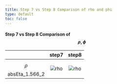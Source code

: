 ```yaml
---
title: Step 7 vs Step 8 Comparison of rho and phi
type: default
toc: false
---
```


#### Step 7 vs Step 8 Comparison of $$\rho, \phi$$

|  |  step7 | step8 |
|:-:|:-:|:-:|
|  $$\rho$$ absEta_1.566_2 |  ![rho](https://project-cms-ecal-calibration.web.cern.ch/project-cms-ecal-calibration/RUN2_ECAL_Calibration/Moriond17_newRegrFix_LT/invMass_ECAL_pho/step7EE/outProfile-scaleStepLowEtEE-EtLeading_32-EtSubLeading_20-noPF-isEle-phiabsEta_1.566_2-bad-EtLeading_32-EtSubLeading_20-noPF-isEle.png)      |   ![rho](https://project-cms-ecal-calibration.web.cern.ch/project-cms-ecal-calibration/RUN2_ECAL_Calibration/Moriond17_newRegrFix_LT/invMass_ECAL_pho/step8EE/outProfile-scaleStepLowEtEE-EtLeading_32-EtSubLeading_20-noPF-isEle-phiabsEta_1.566_2-bad-EtLeading_32-EtSubLeading_20-noPF-isEle.png)      |  

